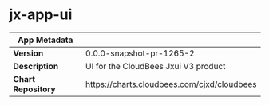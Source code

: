 # jx-app-ui

|App Metadata||
|---|---|
| **Version** | 0.0.0-snapshot-pr-1265-2 |
| **Description** | UI for the CloudBees Jxui V3 product |
| **Chart Repository** | https://charts.cloudbees.com/cjxd/cloudbees |
